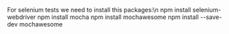 For selenium tests we need to install this packages:\n
npm install selenium-webdriver 
npm install mocha 
npm install mochawesome 
npm install --save-dev mochawesome
